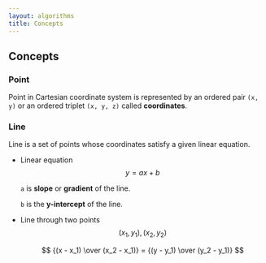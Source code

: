 ```yaml
---
layout: algorithms
title: Concepts
---
```


## Concepts

### Point

Point in Cartesian coordinate system is represented by an ordered pair `(x, y)` or an ordered triplet `(x, y, z)` called **coordinates**.

### Line

Line is a set of points whose coordinates satisfy a given linear equation.

* Linear equation $$ y = ax + b $$

  `a` is **slope** or **gradient** of the line.

  `b` is the **y-intercept** of the line.

* Line through two points $$ (x_1, y_1), (x_2, y_2) $$

  $$ {(x - x_1) \over (x_2 - x_1)} = {(y - y_1) \over (y_2 - y_1)} $$